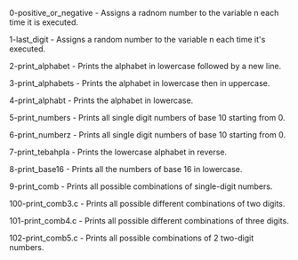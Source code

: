 0-positive_or_negative - Assigns a radnom number to the variable n each time it is executed.

1-last_digit - Assigns a random number to the variable n each time it's executed.

2-print_alphabet - Prints the alphabet in lowercase followed by a new line.

3-print_alphabets - Prints the alphabet in lowercase then in uppercase.

4-print_alphabt - Prints the alphabet in lowercase.

5-print_numbers - Prints all single digit numbers of base 10 starting from 0.

6-print_numberz - Prints all single digit numbers of base 10 starting from 0.

7-print_tebahpla - Prints the lowercase alphabet in reverse.

8-print_base16 - Prints all the numbers of base 16 in lowercase.

9-print_comb - Prints all possible combinations of single-digit numbers.

100-print_comb3.c - Prints all possible different combinations of two digits.

101-print_comb4.c - Prints all possible different combinations of three digits.

102-print_comb5.c - Prints all possible combinations of 2 two-digit numbers.

